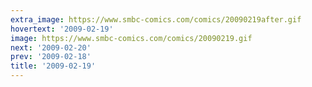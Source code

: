 ```yaml
---
extra_image: https://www.smbc-comics.com/comics/20090219after.gif
hovertext: '2009-02-19'
image: https://www.smbc-comics.com/comics/20090219.gif
next: '2009-02-20'
prev: '2009-02-18'
title: '2009-02-19'
---
```


